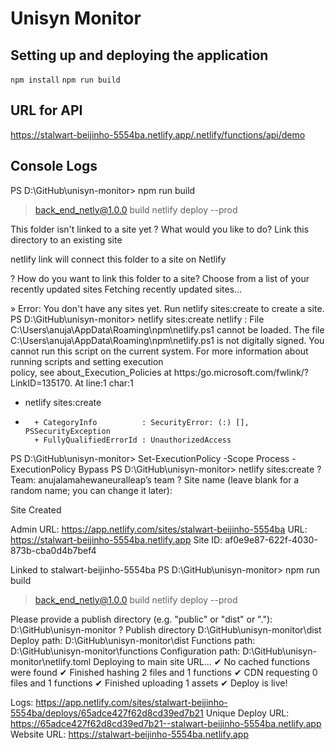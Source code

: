 # Unisyn Monitor

## Setting up and deploying the application

`
npm install
`
`
npm run build
`

## URL for API

https://stalwart-beijinho-5554ba.netlify.app/.netlify/functions/api/demo

## Console Logs

PS D:\GitHub\unisyn-monitor> npm run build

> back_end_netly@1.0.0 build
> netlify deploy --prod

This folder isn't linked to a site yet
? What would you like to do? Link this directory to an existing site

netlify link will connect this folder to a site on Netlify

? How do you want to link this folder to a site? Choose from a list of your recently updated sites
Fetching recently updated sites...

 »   Error: You don't have any sites yet. Run netlify sites:create to create a site.
PS D:\GitHub\unisyn-monitor> netlify sites:create
netlify : File C:\Users\anuja\AppData\Roaming\npm\netlify.ps1 cannot be loaded. The file C:\Users\anuja\AppData\Roaming\npm\netlify.ps1 is 
not digitally signed. You cannot run this script on the current system. For more information about running scripts and setting execution      
policy, see about_Execution_Policies at https:/go.microsoft.com/fwlink/?LinkID=135170.
At line:1 char:1
+ netlify sites:create
+ ~~~~~~~
    + CategoryInfo          : SecurityError: (:) [], PSSecurityException
    + FullyQualifiedErrorId : UnauthorizedAccess
PS D:\GitHub\unisyn-monitor> Set-ExecutionPolicy -Scope Process -ExecutionPolicy Bypass
PS D:\GitHub\unisyn-monitor> netlify sites:create
? Team: anujalamahewaneuralleap’s team
? Site name (leave blank for a random name; you can change it later):

Site Created

Admin URL: https://app.netlify.com/sites/stalwart-beijinho-5554ba
URL:       https://stalwart-beijinho-5554ba.netlify.app
Site ID:   af0e9e87-622f-4030-873b-cba0d4b7bef4

Linked to stalwart-beijinho-5554ba
PS D:\GitHub\unisyn-monitor> npm run build

> back_end_netly@1.0.0 build
> netlify deploy --prod

Please provide a publish directory (e.g. "public" or "dist" or "."):
D:\GitHub\unisyn-monitor
? Publish directory D:\GitHub\unisyn-monitor\dist
Deploy path:        D:\GitHub\unisyn-monitor\dist
Functions path:     D:\GitHub\unisyn-monitor\functions
Configuration path: D:\GitHub\unisyn-monitor\netlify.toml
Deploying to main site URL...
✔ No cached functions were found
✔ Finished hashing 2 files and 1 functions
✔ CDN requesting 0 files and 1 functions
✔ Finished uploading 1 assets
✔ Deploy is live!

Logs:              https://app.netlify.com/sites/stalwart-beijinho-5554ba/deploys/65adce427f62d8cd39ed7b21
Unique Deploy URL: https://65adce427f62d8cd39ed7b21--stalwart-beijinho-5554ba.netlify.app
Website URL:       https://stalwart-beijinho-5554ba.netlify.app